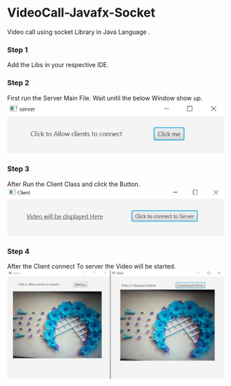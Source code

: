 # VideoCall-Javafx-Socket
Video call using socket Library in Java Language .

### Step 1
Add the Libs in your respective IDE.

### Step 2
 First run the Server Main File. Wait unitil the below Window show up.
 ![Server!](https://github.com/RizwanSabir/VideoCall-Javafx-Socket/blob/master/Pictures/Server1.PNG)


### Step 3
   After Run the Client Class and click the Button.
   ![Client!](https://github.com/RizwanSabir/VideoCall-Javafx-Socket/blob/master/Pictures/Client2.PNG)
   
### Step 4

After the Client connect To server the Video will be started.
![Picture](https://github.com/RizwanSabir/VideoCall-Javafx-Socket/blob/master/Pictures/Combine.PNG)
   
